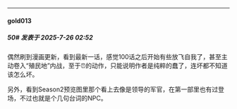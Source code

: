 ﻿
*****

####  gold013  
##### 50#       发表于 2025-7-26 02:52

偶然刷到漫画更新，看到最新一话，感觉100话之后开始有些放飞自我了，甚至主动卷入“殖民地”内战，至于⏰的动作，只能说明作者是纯粹的蠢了，连坏都不知道该怎么坏。

另外，看到Season2预览图里那个看上去像是领导的军官，在第一部里也有过登场，不过也就是个几句台词的NPC。

